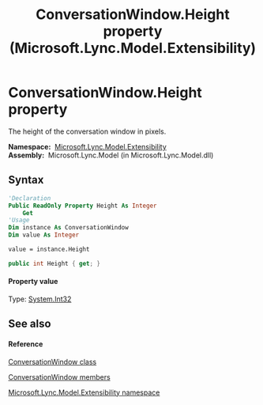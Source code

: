 ﻿---
title: ConversationWindow.Height property  (Microsoft.Lync.Model.Extensibility)
TOCTitle: 'Height property '
ms:assetid: P:Microsoft.Lync.Model.Extensibility.ConversationWindow.Height_DI_3_UC_OCS14MrefLyncWPF
ms:mtpsurl: https://msdn.microsoft.com/en-us/library/microsoft.lync.model.extensibility.conversationwindow.height_di_3_uc_ocs14mreflyncwpf(v=office.15)
ms:contentKeyID: 48599439
ms.date: 07/28/2014
mtps_version: v=office.15
f1_keywords:
- Microsoft.Lync.Model.Extensibility.ConversationWindow.Height
dev_langs:
- CSharp
- JScript
- VB
- other
---

# ConversationWindow.Height property

The height of the conversation window in pixels.

**Namespace:**  [Microsoft.Lync.Model.Extensibility](microsoft-lync-model-extensibility-namespace_2.md)  
**Assembly:**  Microsoft.Lync.Model (in Microsoft.Lync.Model.dll)

## Syntax

``` vb
'Declaration
Public ReadOnly Property Height As Integer
    Get
'Usage
Dim instance As ConversationWindow
Dim value As Integer

value = instance.Height
```

``` csharp
public int Height { get; }
```

#### Property value

Type: [System.Int32](http://msdn2.microsoft.com/en-us/library/td2s409d)  

## See also

#### Reference

[ConversationWindow class](conversationwindow-class-microsoft-lync-model-extensibility_2.md)

[ConversationWindow members](conversationwindow-members-microsoft-lync-model-extensibility_2.md)

[Microsoft.Lync.Model.Extensibility namespace](microsoft-lync-model-extensibility-namespace_2.md)

